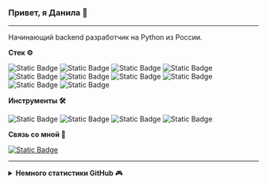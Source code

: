 ### Привет, я Данила 👋

---

Начинающий backend разработчик на Python из России.

**Стек ⚙️**

![Static Badge](https://img.shields.io/badge/python-gray?logo=python&logoColor=white)
![Static Badge](https://img.shields.io/badge/html-gray?logo=HTML5&logoColor=white)
![Static Badge](https://img.shields.io/badge/django-gray?logo=django&logoColor=white)
![Static Badge](https://img.shields.io/badge/rest%20framework-gray?logo=django&logoColor=white)
![Static Badge](https://img.shields.io/badge/bootstrap-gray?logo=bootstrap&logoColor=white)
![Static Badge](https://img.shields.io/badge/postgresql-gray?logo=postgresql&logoColor=white)
![Static Badge](https://img.shields.io/badge/sqlite-gray?logo=sqlite&logoColor=white)
![Static Badge](https://img.shields.io/badge/nginx-gray?logo=nginx&logoColor=white)
![Static Badge](https://img.shields.io/badge/gunicorn-gray?logo=gunicorn&logoColor=white)
![Static Badge](https://img.shields.io/badge/pytest-gray?logo=pytest&logoColor=white)

**Инструменты 🛠️**

![Static Badge](https://img.shields.io/badge/visual%20studio%20code-gray?logo=visual%20studio%20code&logoColor=white)
![Static Badge](https://img.shields.io/badge/postman-gray?logo=postman&logoColor=white)
![Static Badge](https://img.shields.io/badge/docker-gray?logo=docker&logoColor=white)
![Static Badge](https://img.shields.io/badge/git-gray?logo=git&logoColor=white)

**Связь со мной 💬**

[![Static Badge](https://img.shields.io/badge/%40wiz410-grey?logo=telegram&logoColor=white&label=telegram&labelColor=grey)](https://t.me/Wiz410)

---


<details>
<summary><b>Немного статистики GitHub</b> 🎮</summary>
<br/>

![GitHub stats](https://github-readme-stats.vercel.app/api?username=Wiz410&&rank_icon=github&bg_color=808080&hide_border=true&title_color=ffffff&text_color=ffffff&locale=ru)
![Top Langs](https://github-readme-stats.vercel.app/api/top-langs/?username=Wiz410&layout=compact&&langs_count=8&bg_color=808080&hide_border=true&title_color=ffffff&text_color=ffffff&locale=ru&card_width=450)
</details>
